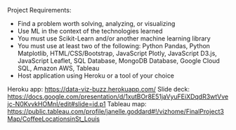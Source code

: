 Project Requirements:
- Find a problem worth solving, analyzing, or visualizing
- Use ML in the context of the technologies learned
- You must use Scikit-Learn and/or another machine learning library
- You must use at least two of the following: Python Pandas, Python Matplotlib, HTML/CSS/Bootstrap, JavaScript Plotly, JavaScript D3.js, JavaScript Leaflet, SQL Database, MongoDB Database, Google Cloud SQL, Amazon AWS, Tableau
- Host application using Heroku or a tool of your choice

Heroku app: https://data-viz-buzz.herokuapp.com/
Slide deck: https://docs.google.com/presentation/d/1xutBOr8E51jaVyuFEiXDqdR3wtVvejc-N0KvvkHOMnI/edit#slide=id.p1
Tableau map: https://public.tableau.com/profile/janelle.goddard#!/vizhome/FinalProject3Map/CoffeeLocationsinSt_Louis
